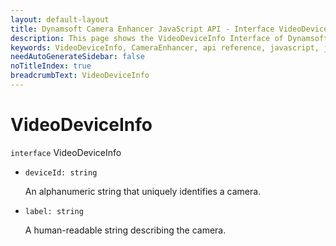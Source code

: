 ```yaml
---
layout: default-layout
title: Dynamsoft Camera Enhancer JavaScript API - Interface VideoDeviceInfo
description: This page shows the VideoDeviceInfo Interface of Dynamsoft Camera Enhancer JavaScript SDK.
keywords: VideoDeviceInfo, CameraEnhancer, api reference, javascript, js
needAutoGenerateSidebar: false
noTitleIndex: true
breadcrumbText: VideoDeviceInfo
---
```


# VideoDeviceInfo

`interface` VideoDeviceInfo

* `deviceId: string`

  An alphanumeric string that uniquely identifies a camera.

* `label: string`

  A human-readable string describing the camera.
